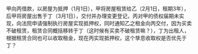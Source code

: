 甲向丙借款，以房屋为抵押（1月1日），甲将房屋租赁给乙（2月1日，租期3年），后甲将房屋出售于丁（3月1日），交付并办理变更登记，丙对甲的债权届期未实现，向法院申请强制执行房屋实现抵押权，同时通知乙之租金向丙交付，因为买卖不破租赁，租赁合同概括移转于丁（这时候有买卖不破租赁嘛？），丁为出租人，根据租赁合同也可以收取租金，现在丙实现抵押权，这个孳息收取权是否优先于丁？